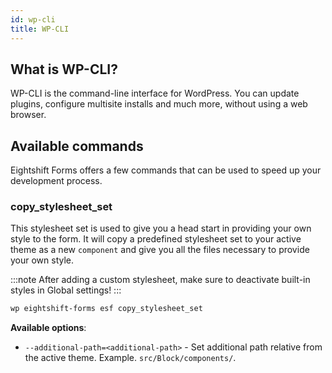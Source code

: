 ```yaml
---
id: wp-cli
title: WP-CLI
---
```


## What is WP-CLI?

WP-CLI is the command-line interface for WordPress. You can update plugins, configure multisite installs and much more, without using a web browser.

## Available commands

Eightshift Forms offers a few commands that can be used to speed up your development process.

### copy_stylesheet_set

This stylesheet set is used to give you a head start in providing your own style to the form. It will copy a predefined stylesheet set to your active theme as a new `component` and give you all the files necessary to provide your own style.

:::note
After adding a custom stylesheet, make sure to deactivate built-in styles in Global settings!
:::

``` bash
wp eightshift-forms esf copy_stylesheet_set
```

**Available options**:
* `--additional-path=<additional-path>` - Set additional path relative from the active theme. Example. `src/Block/components/`.
